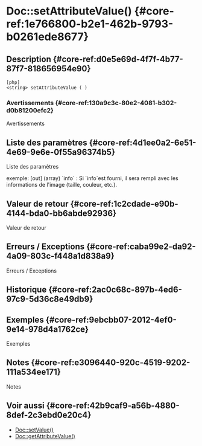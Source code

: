 # Doc::setAttributeValue()  {#core-ref:1e766800-b2e1-462b-9793-b0261ede8677}

<div class="short-description">

</div>
<!--
<div class="applicability">
Obsolète depuis #.#.#
</div>
-->

## Description  {#core-ref:d0e5e69d-4f7f-4b77-87f7-818656954e90}

    [php]
    <string> setAttributeValue ( )


### Avertissements  {#core-ref:130a9c3c-80e2-4081-b302-d0b81200efc2}

<span class="fixme template">Avertissements</span>

## Liste des paramètres  {#core-ref:4d1ee0a2-6e51-4e69-9e6e-0f55a96374b5}

<span class="fixme template">Liste des paramètres</span>

<div class="fixme template">
exemple:  
[out] (array) `info`
:   Si `info`est fourni, il sera rempli avec les informations de l'image (taille, couleur, etc.).
</div>

## Valeur de retour  {#core-ref:1c2cdade-e90b-4144-bda0-bb6abde92936}

<span class="fixme template">Valeur de retour</span>

## Erreurs / Exceptions  {#core-ref:caba99e2-da92-4a09-803c-f448a1d838a9}

<span class="fixme template">Erreurs / Exceptions</span>

## Historique  {#core-ref:2ac0c68c-897b-4ed6-97c9-5d36c8e49db9}



## Exemples  {#core-ref:9ebcbb07-2012-4ef0-9e14-978d4a1762ce}

<span class="fixme template">Exemples</span>

## Notes  {#core-ref:e3096440-920c-4519-9202-111a534ee171}

<span class="fixme template">Notes</span>

## Voir aussi  {#core-ref:42b9caf9-a56b-4880-8def-2c3ebd0e20c4}

*   [Doc::setValue()][docsetvalue]
*   [Doc::getAttributeValue()][docgetattrvalue]

<!-- links -->
[docgetattrvalue]:  #core-ref:e4a8d6ff-7229-4105-81c4-94773ac24dfd}
[docgetrawvalue]:   #core-ref:f779391c-ee61-4c3a-8976-6b74f83ecc8f}
[docgetoldvalue]:   #core-ref:dccf7c64-8f4f-4c4a-8d0d-79b21b924848}
[docsetvalue]:       #core-ref:febc397f-e629-4d47-955d-27cab8f4ed2f}

